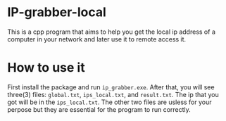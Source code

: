 # IP-grabber-local
This is a cpp program that aims to help you get the local ip address of a computer in your network and later use it to remote access it.

# How to use it
First install the package and run `ip_grabber.exe`. After that, you will see three(3) files: ``global.txt``, ``ips_local.txt``, and ``result.txt``. The ip that you got will be in the ``ips_local.txt``. The other two files are usless for your perpose but they are essential for the program to run correctly.
